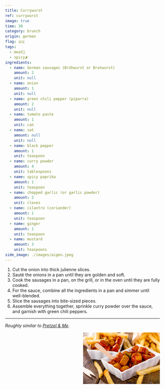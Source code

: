```yaml
---
title: Currywurst
ref: currywurst
image: true
time: 30
category: brunch
origin: german
flag: 🇩🇪
tags:
  - meat🥩
  - spicy🌶️
ingredients:
  - name: German sausages (Brühwurst or Bratwurst)
    amount: 2
    unit: null
  - name: onion
    amount: 1
    unit: null
  - name: green chili pepper (piparra)
    amount: 2
    unit: null
  - name: tomato paste
    amount: 1
    unit: can
  - name: sat
    amount: null
    unit: null
  - name: black pepper
    amount: 1
    unit: teaspoon
  - name: curry powder
    amount: 4
    unit: tablespoons
  - name: spicy paprika
    amount: 1
    unit: teaspoon
  - name: chopped garlic (or garlic powder)
    amount: 2
    unit: cloves
  - name: cilantro (coriander)
    amount: 1
    unit: teaspoon
  - name: ginger
    amount: 1
    unit: teaspoon
  - name: mustard
    amount: 3
    unit: teaspoons
side_image: ./images/aigen.jpeg
---
```


1. Cut the onion into thick julienne slices.
2. Sauté the onions in a pan until they are golden and soft.
3. Cook the sausages in a pan, on the grill, or in the oven until they are fully cooked.
4. For the sauce, combine all the ingredients in a pan and simmer until well-blended.
5. Slice the sausages into bite-sized pieces.
6. Assemble everything together, sprinkle curry powder over the sauce, and garnish with green chili peppers.

---

_Roughly similar to [Pretzel & Me](https://pretzelandme.blog/2022/04/19/original-german-currywurst/)._

<img src="images/currywurst.png" style="width:250px; float:right;"/>